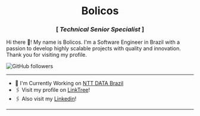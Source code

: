 <div align="center" justify="center">
 
<h1>Bolicos</h1>
<h3> [  <em>Technical Senior Specialist</em>  ] </h3>

</div>

<p align="left" >
    Hi there 👋! My name is Bolicos.
I'm a Software Engineer in Brazil with a passion to develop highly scalable projects with quality and innovation.
Thank you for visiting my profile.
<br/>
</p>

<img alt="GitHub followers" src="https://img.shields.io/github/followers/bolicos?style=social" />

---

- 🔭 I'm Currently Working on [NTT DATA Brazil](https://br.nttdata.com/)
- 🖇️ Visit my profile on [LinkTree](https://linktr.ee/bolicos)!
- 🖇️ Also visit my [Linkedin](https://www.linkedin.com/in/bolicos)!

---
